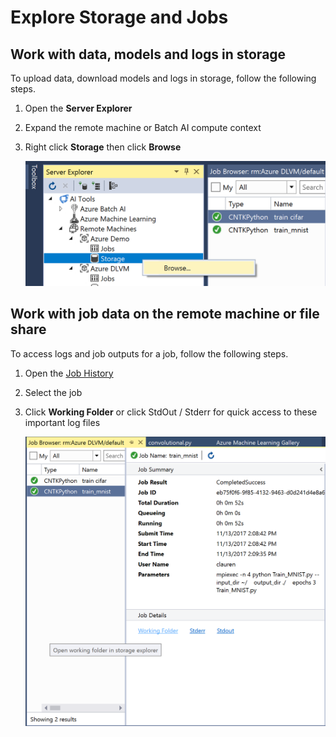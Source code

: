 # Explore Storage and Jobs

## Work with data, models and logs in storage
To upload data, download models and logs in storage, follow the following steps. 

1. Open the **Server Explorer**
2. Expand the remote machine or Batch AI compute context
3. Right click **Storage** then click **Browse**

	![storage](./media/browse-storage.png)

## Work with job data on the remote machine or file share
To access logs and job outputs for a job, follow the following steps.

1. Open the [Job History](job-history.md)
2. Select the job
3. Click **Working Folder** or click StdOut / Stderr for quick access to these important log files 

	![storage](./media/job-workingfolder.png)

